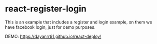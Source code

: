 # react-register-login

This is an example that includes a register and login example, on them we have facebook login, just for demo purposes.

DEMO: https://dayanrr91.github.io/react-deploy/
